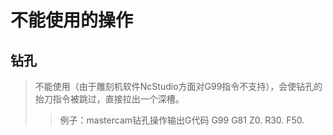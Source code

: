 不能使用的操作
=
钻孔
-
>不能使用（由于雕刻机软件NcStudio方面对G99指令不支持），会使钻孔的抬刀指令被跳过，直接拉出一个深槽。
>
>>例子：mastercam钻孔操作输出G代码 
 >>G99 G81 Z0. R30. F50.
